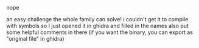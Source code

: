 nope

an easy challenge the whole family can solve! i couldn't get it to compile with symbols so I just opened it in ghidra and filled in the names also put some helpful comments in there (if you want the binary, you can export as "original file" in ghidra)
